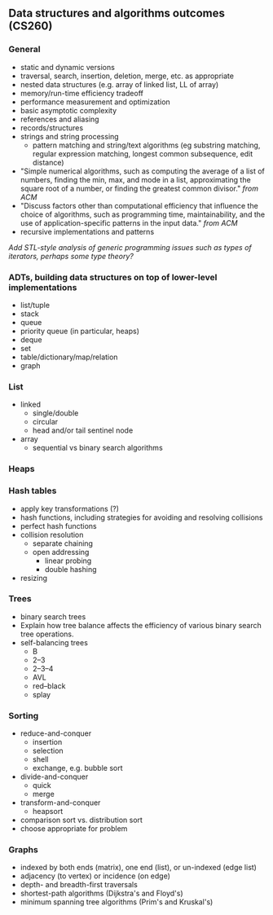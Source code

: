 Data structures and algorithms outcomes (CS260)
-----------------------------------------------

### General

- static and dynamic versions
- traversal, search, insertion, deletion, merge, etc. as appropriate
- nested data structures (e.g. array of linked list, LL of array)
- memory/run-time efficiency tradeoff
- performance measurement and optimization
- basic asymptotic complexity
- references and aliasing
- records/structures
- strings and string processing
    - pattern matching and string/text algorithms (eg substring matching, regular expression matching, longest common subsequence, edit distance)
- "Simple numerical algorithms, such as computing the average of a list of numbers, finding the min, max, and mode in a list, approximating the square root of a number, or finding the greatest common divisor." *from ACM*
- "Discuss factors other than computational efficiency that influence the choice of algorithms, such as programming time, maintainability, and the use of application-specific patterns in the input data." *from ACM*
- recursive implementations and patterns

*Add STL-style analysis of generic programming issues such as types of iterators, perhaps some type theory?*

### ADTs, building data structures on top of lower-level implementations

- list/tuple
- stack
- queue
- priority queue (in particular, heaps)
- deque
- set
- table/dictionary/map/relation
- graph

### List

- linked
    - single/double
    - circular
    - head and/or tail sentinel node
- array
    - sequential vs binary search algorithms

### Heaps

### Hash tables

- apply key transformations (?)
- hash functions, including strategies for avoiding and resolving collisions
- perfect hash functions
- collision resolution
    - separate chaining
    - open addressing
        - linear probing
        - double hashing
- resizing

### Trees

- binary search trees
- Explain how tree balance affects the efficiency of various binary search tree operations.
- self-balancing trees
    - B
    - 2–3
    - 2–3–4
    - AVL
    - red–black
    - splay

### Sorting

- reduce-and-conquer
    - insertion
    - selection
    - shell
    - exchange, e.g. bubble sort
- divide-and-conquer 
    - quick
    - merge
- transform-and-conquer
    - heapsort
- comparison sort vs. distribution sort
- choose appropriate for problem

### Graphs

- indexed by both ends (matrix), one end (list), or un-indexed (edge list)
- adjacency (to vertex) or incidence (on edge)
- depth- and breadth-first traversals
- shortest-path algorithms (Dijkstra's and Floyd's)
- minimum spanning tree algorithms (Prim's and Kruskal's)
